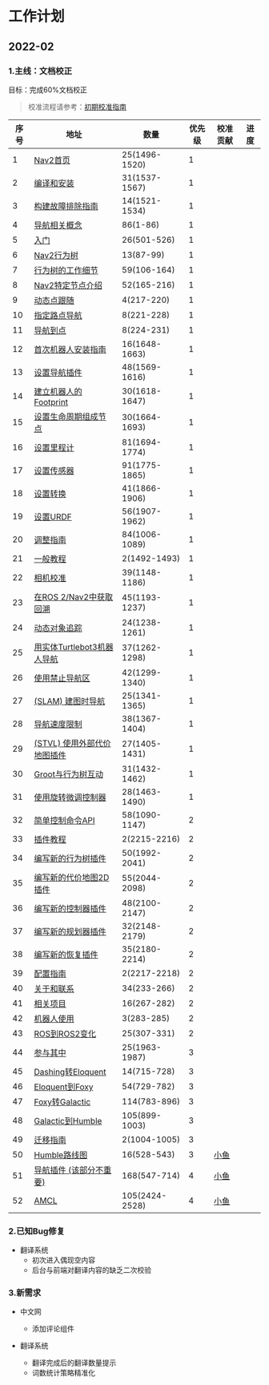 # 工作计划

## 2022-02

### 1.主线：文档校正

目标：完成60%文档校正
> 校准流程请参考：[初期校准指南](../../../articles/catalogue/fish/contribute_guide.md)


|序号|地址|数量|优先级|校准贡献|进度|
| ----------- | ----------- |----------- |-----------|---------- |---------- |
|1|[Nav2首页](http://dev.nav2.fishros.com/doc/index.html)|25(1496-1520)|1||
|2|[编译和安装](http://dev.nav2.fishros.com/doc/build_instructions/index.html)|31(1537-1567)|1||
|3|[构建故障排除指南](http://dev.nav2.fishros.com/doc/build_instructions/build_docs/build_troubleshooting_guide.html)|14(1521-1534)|1||
|4|[导航相关概念](http://dev.nav2.fishros.com/doc/concepts/index.html)|86(1-86)|1||
|5|[入门](http://dev.nav2.fishros.com/doc/getting_started/index.html)|26(501-526)|1||
|6|[Nav2行为树](http://dev.nav2.fishros.com/doc/behavior_trees/index.html)|13(87-99)|1||
|7|[行为树的工作细节](http://dev.nav2.fishros.com/doc/behavior_trees/overview/detailed_behavior_tree_walkthrough.html)|59(106-164)|1||
|8|[Nav2特定节点介绍](http://dev.nav2.fishros.com/doc/behavior_trees/overview/nav2_specific_nodes.html)|52(165-216)|1||
|9|[动态点跟随](http://dev.nav2.fishros.com/doc/behavior_trees/trees/follow_point.html)|4(217-220)|1||
|10|[指定路点导航](http://dev.nav2.fishros.com/doc/behavior_trees/trees/nav_through_poses_recovery.html)|8(221-228)|1||
|11|[导航到点](http://dev.nav2.fishros.com/doc/behavior_trees/trees/nav_to_pose_recovery.html)|8(224-231)|1||
|12|[首次机器人安装指南](http://dev.nav2.fishros.com/doc/setup_guides/index.html)|16(1648-1663)|1||
|13|[设置导航插件](http://dev.nav2.fishros.com/doc/setup_guides/algorithm/select_algorithm.html)|48(1569-1616)|1||
|14|[建立机器人的Footprint](http://dev.nav2.fishros.com/doc/setup_guides/footprint/setup_footprint.html)|30(1618-1647)|1||
|15|[设置生命周期组成节点](http://dev.nav2.fishros.com/doc/setup_guides/lifecycle_composition/setup_lifecycle_composition.html)|30(1664-1693)|1|
|16|[设置里程计](http://dev.nav2.fishros.com/doc/setup_guides/odom/setup_odom.html)|81(1694-1774)|1||
|17|[设置传感器](http://dev.nav2.fishros.com/doc/setup_guides/sensors/setup_sensors.html)|91(1775-1865)|1||
|18|[设置转换](http://dev.nav2.fishros.com/doc/setup_guides/transformation/setup_transforms.html)|41(1866-1906)|1||
|19|[设置URDF](http://dev.nav2.fishros.com/doc/setup_guides/urdf/setup_urdf.html)|56(1907-1962)|1||
|20|[调整指南](http://dev.nav2.fishros.com/doc/tuning/index.html)|84(1006-1089)|1||
|21|[一般教程](http://dev.nav2.fishros.com/doc/tutorials/index.html)|2(1492-1493)|1||
|22|[相机校准](http://dev.nav2.fishros.com/doc/tutorials/docs/camera_calibration.html)|39(1148-1186)|1||
|23|[在ROS 2/Nav2中获取回溯](http://dev.nav2.fishros.com/doc/tutorials/docs/get_backtrace.html)|45(1193-1237)|1||
|24|[动态对象追踪](http://dev.nav2.fishros.com/doc/tutorials/docs/navigation2_dynamic_point_following.html)|24(1238-1261)|1||
|25|[用实体Turtlebot3机器人导航](http://dev.nav2.fishros.com/doc/tutorials/docs/navigation2_on_real_turtlebot3.html)|37(1262-1298)|1||
|26|[使用禁止导航区](http://dev.nav2.fishros.com/doc/tutorials/docs/navigation2_with_keepout_filter.html)|42(1299-1340)|1||
|27|[(SLAM) 建图时导航](http://dev.nav2.fishros.com/doc/tutorials/docs/navigation2_with_slam.html)|25(1341-1365)|1||
|28|[导航速度限制](http://dev.nav2.fishros.com/doc/tutorials/docs/navigation2_with_speed_filter.html)|38(1367-1404)|1||
|29|[(STVL) 使用外部代价地图插件](http://dev.nav2.fishros.com/doc/tutorials/docs/navigation2_with_stvl.html)|27(1405-1431)|1||
|30|[Groot与行为树互动](http://dev.nav2.fishros.com/doc/tutorials/docs/using_groot.html)|31(1432-1462)|1||
|31|[使用旋转微调控制器](http://dev.nav2.fishros.com/doc/tutorials/docs/using_shim_controller.html)|28(1463-1490)|1||
|32|[简单控制命令API](http://dev.nav2.fishros.com/doc/commander_api/index.html)|58(1090-1147)|2||
|33|[插件教程](http://dev.nav2.fishros.com/doc/plugin_tutorials/index.html)|2(2215-2216)|2||
|34|[编写新的行为树插件](http://dev.nav2.fishros.com/doc/plugin_tutorials/docs/writing_new_bt_plugin.html)|50(1992-2041)|2||
|35|[编写新的代价地图2D插件](http://dev.nav2.fishros.com/doc/plugin_tutorials/docs/writing_new_costmap2d_plugin.html)|55(2044-2098)|2||
|36|[编写新的控制器插件](http://dev.nav2.fishros.com/doc/plugin_tutorials/docs/writing_new_nav2controller_plugin.html)|48(2100-2147)|2||
|37|[编写新的规划器插件](http://dev.nav2.fishros.com/doc/plugin_tutorials/docs/writing_new_nav2planner_plugin.html)|32(2148-2179)|2||
|38|[编写新的恢复插件](http://dev.nav2.fishros.com/doc/plugin_tutorials/docs/writing_new_recovery_plugin.html)|35(2180-2214)|2||
|39|[配置指南](http://dev.nav2.fishros.com/doc/configuration/index.html)|2(2217-2218)|2||
|40|[关于和联系](http://dev.nav2.fishros.com/doc/about/index.html)|34(233-266)|2||
|41|[相关项目](http://dev.nav2.fishros.com/doc/about/related_projects.html)|16(267-282)|2||
|42|[机器人使用](http://dev.nav2.fishros.com/doc/about/robots.html)|3(283-285)|2||
|43|[ROS到ROS2变化](http://dev.nav2.fishros.com/doc/about/ros1_comparison.html)|25(307-331)|2||
|44|[参与其中](http://dev.nav2.fishros.com/doc/contribute/index.html)|25(1963-1987)|3||
|45|[Dashing转Eloquent](http://dev.nav2.fishros.com/doc/migration/Dashing.html)|14(715-728)|3||
|46|[Eloquent到Foxy](http://dev.nav2.fishros.com/doc/migration/Eloquent.html)|54(729-782)|3||
|47|[Foxy转Galactic](http://dev.nav2.fishros.com/doc/migration/Foxy.html)|114(783-896)|3||
|48|[Galactic到Humble](http://dev.nav2.fishros.com/doc/migration/Galactic.html)|105(899-1003)|3||
|49|[迁移指南](http://dev.nav2.fishros.com/doc/migration/index.html)|2(1004-1005)|3||
|50|[Humble路线图](http://dev.nav2.fishros.com/doc/roadmap/roadmap.html)|16(528-543)|3|[小鱼](http://github.com/fishros)|
|51|[导航插件 (该部分不重要)](http://dev.nav2.fishros.com/doc/plugins/index.html)|168(547-714)|4|[小鱼](http://github.com/fishros)|
|52|[AMCL](http://dev.nav2.fishros.com/doc/configuration/packages/configuring-amcl.html)|105(2424-2528)|4|[小鱼](http://github.com/fishros)|


### 2.已知Bug修复
- 翻译系统
    - 初次进入偶现空内容
    - 后台与前端对翻译内容的缺乏二次校验

### 3.新需求
- 中文网
    - 添加评论组件

- 翻译系统
    - 翻译完成后的翻译数量提示
    - 词数统计策略精准化

